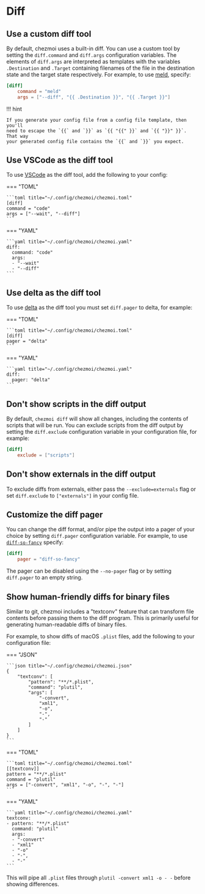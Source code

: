 # Diff

## Use a custom diff tool

By default, chezmoi uses a built-in diff. You can use a custom tool by setting
the `diff.command` and `diff.args` configuration variables. The elements of
`diff.args` are interpreted as templates with the variables `.Destination` and
`.Target` containing filenames of the file in the destination state and the
target state respectively. For example, to use [meld][meld], specify:

```toml title="~/.config/chezmoi/chezmoi.toml"
[diff]
    command = "meld"
    args = ["--diff", "{{ .Destination }}", "{{ .Target }}"]
```

!!! hint

    If you generate your config file from a config file template, then you'll
    need to escape the `{{` and `}}` as `{{ "{{" }}` and `{{ "}}" }}`. That way
    your generated config file contains the `{{` and `}}` you expect.

## Use VSCode as the diff tool

To use [VSCode][vscode] as the diff tool, add the following to your config:

=== "TOML"

    ```toml title="~/.config/chezmoi/chezmoi.toml"
    [diff]
    command = "code"
    args = ["--wait", "--diff"]
    ```

=== "YAML"

    ```yaml title="~/.config/chezmoi/chezmoi.yaml"
    diff:
      command: "code"
      args:
      - "--wait"
      - "--diff"
    ```

## Use delta as the diff tool

To use [delta][delta] as the diff tool you must set `diff.pager` to delta, for
example:

=== "TOML"

    ```toml title="~/.config/chezmoi/chezmoi.toml"
    [diff]
    pager = "delta"
    ```

=== "YAML"

    ```yaml title="~/.config/chezmoi/chezmoi.yaml"
    diff:
      pager: "delta"
    ```

## Don't show scripts in the diff output

By default, `chezmoi diff` will show all changes, including the contents of
scripts that will be run. You can exclude scripts from the diff output by
setting the `diff.exclude` configuration variable in your configuration file,
for example:

```toml title="~/.config/chezmoi/chezmoi.toml"
[diff]
    exclude = ["scripts"]
```

## Don't show externals in the diff output

To exclude diffs from externals, either pass the `--exclude=externals` flag or
set `diff.exclude` to `["externals"]` in your config file.

## Customize the diff pager

You can change the diff format, and/or pipe the output into a pager of your
choice by setting `diff.pager` configuration variable. For example, to use
[`diff-so-fancy`][fancy] specify:

```toml title="~/.config/chezmoi/chezmoi.toml"
[diff]
    pager = "diff-so-fancy"
```

The pager can be disabled using the `--no-pager` flag or by setting `diff.pager`
to an empty string.

## Show human-friendly diffs for binary files

Similar to git, chezmoi includes a "textconv" feature that can transform file
contents before passing them to the diff program. This is primarily useful for
generating human-readable diffs of binary files.

For example, to show diffs of macOS `.plist` files, add the following to your
configuration file:

=== "JSON"

    ```json title="~/.config/chezmoi/chezmoi.json"
    {
        "textconv": [
            "pattern": "**/*.plist",
            "command": "plutil",
            "args": [
                "-convert",
                "xml1",
                "-o",
                "-",
                "-"
            ]
        ]
    }
    ```

=== "TOML"

    ```toml title="~/.config/chezmoi/chezmoi.toml"
    [[textconv]]
    pattern = "**/*.plist"
    command = "plutil"
    args = ["-convert", "xml1", "-o", "-", "-"]
    ```

=== "YAML"

    ```yaml title="~/.config/chezmoi/chezmoi.yaml"
    textconv:
    - pattern: "**/*.plist"
      command: "plutil"
      args:
      - "-convert"
      - "xml1"
      - "-o"
      - "-",
      - "-"
    ```

This will pipe all `.plist` files through `plutil -convert xml1 -o - -` before
showing differences.

[meld]: https://meldmerge.org/
[vscode]: https://code.visualstudio.com/
[delta]: https://dandavison.github.io/delta/
[fancy]: https://github.com/so-fancy/diff-so-fancy
